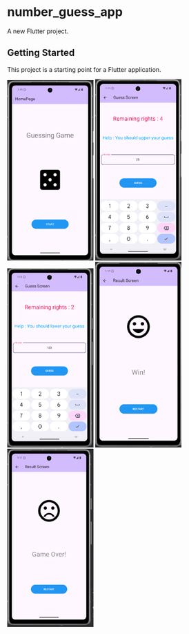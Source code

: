 # number_guess_app

A new Flutter project.

## Getting Started

This project is a starting point for a Flutter application.

![Image](https://github.com/alcngns/Number_Guess/blob/master/image1.png)
![Image](https://github.com/alcngns/Number_Guess/blob/master/image2.png)
![Image](https://github.com/alcngns/Number_Guess/blob/master/image3.png)
![Image](https://github.com/alcngns/Number_Guess/blob/master/image4.png)
![Image](https://github.com/alcngns/Number_Guess/blob/master/image5.png)
